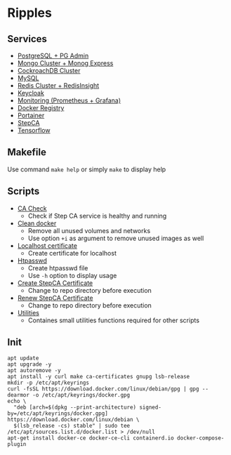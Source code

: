 # Ripples

## Services

- [PostgreSQL + PG Admin](/postgresql)
- [Mongo Cluster + Monog Express](/mongo)
- [CockroachDB Cluster](/cockroachdb)
- [MySQL](/mysql)
- [Redis Cluster + RedisInsight](/redis)
- [Keycloak](/keycloak)
- [Monitoring (Prometheus + Grafana)](/monitor)
- [Docker Registry](/registry)
- [Portainer](/portainer)
- [StepCA](/stepca)
- [Tensorflow](/tensorflow)

## Makefile

Use command `make help` or simply `make` to display help

## Scripts

- [CA Check](scripts/ca_check.sh)
  - Check if Step CA service is healthy and running
- [Clean docker](scripts/clean_docker.sh)
  - Remove all unused volumes and networks
  - Use option `+i` as argument to remove unused images as well
- [Localhost certificate](scripts/localhost_certs.sh)
  - Create certificate for localhost
- [Htpasswd](scripts/htpasswd.sh)
  - Create htpasswd file
  - Use `-h` option to display usage
- [Create StepCA Certificate](scripts/step_certs.sh)
  - Change to repo directory before execution
- [Renew StepCA Certificate](scripts/step_certs_renew.sh)
  - Change to repo directory before execution
- [Utilities](scripts/utils.sh)
  - Containes small utilities functions required for other scripts

## Init

```
apt update
apt upgrade -y
apt autoremove -y
apt install -y curl make ca-certificates gnupg lsb-release
mkdir -p /etc/apt/keyrings
curl -fsSL https://download.docker.com/linux/debian/gpg | gpg --dearmor -o /etc/apt/keyrings/docker.gpg
echo \
  "deb [arch=$(dpkg --print-architecture) signed-by=/etc/apt/keyrings/docker.gpg] https://download.docker.com/linux/debian \
  $(lsb_release -cs) stable" | sudo tee /etc/apt/sources.list.d/docker.list > /dev/null
apt-get install docker-ce docker-ce-cli containerd.io docker-compose-plugin
```
